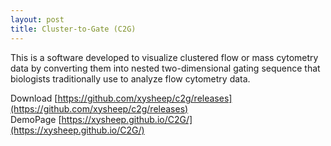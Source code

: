 ```yaml
---
layout: post
title: Cluster-to-Gate (C2G)
---
```


This is a software developed to visualize clustered flow or mass cytometry data by converting them into nested two-dimensional gating sequence that biologists traditionally use to analyze flow cytometry data.

Download [https://github.com/xysheep/c2g/releases](https://github.com/xysheep/c2g/releases)  
DemoPage [https://xysheep.github.io/C2G/](https://xysheep.github.io/C2G/)
